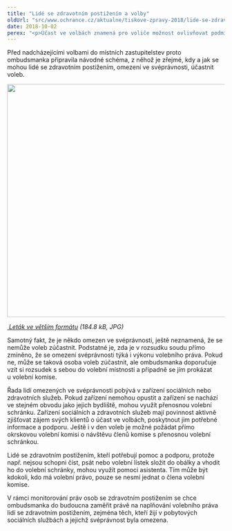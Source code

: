 ```yaml
---
title: "Lidé se zdravotním postižením a volby"
oldUrl: "src/www.ochrance.cz/aktualne/tiskove-zpravy-2018/lide-se-zdravotnim-postizenim-a-volby"
date: 2018-10-02
perex: "<p>Účast ve volbách znamená pro voliče možnost ovlivňovat podmínky svého života, spoluutvářet místo, kde žijí. Má tedy pro lidi se zdravotním postižením stejně zásadní význam, jako pro kohokoli jiného.  Pro lidi se zdravotním postižením navíc představuje i jeden ze znaků jejich rovnoprávného postavení a začlenění do společnosti. Přesto v souvislosti s každými volbami vyvstane otázka volební účasti lidí s omezenou svéprávností.</p>"
---
```


<!-- imported from the old website -->

<p>Před nadcházejícími volbami do místních zastupitelstev proto ombudsmanka připravila návodné schéma, z něhož je zřejmé, kdy a jak se mohou lidé se zdravotním postižením, omezení ve svéprávnosti, účastnit voleb.</p><p><img src="https://www.ochrance.cz/uploads/RTEmagicC_volby_01.jpg.jpg" width="630" height="539" alt="" /></p> <p><i><a title="Otevření do nového okna" href="https://www.ochrance.cz/fileadmin/user_upload/CRPD/obrazky/volby-velke.jpg" target="_blank"><img alt="" src="https://www.ochrance.cz/typo3/ext/od_linkdesc/icons/img.gif" class="od_linkdesc_icon" /> Leták ve větším formátu</a> (184.8 kB, JPG)</i></p><p>Samotný fakt, že je někdo omezen ve svéprávnosti, ještě neznamená, že se nemůže voleb zúčastnit. Podstatné je, zda je v rozsudku soudu přímo zmíněno, že se omezení svéprávnosti týká i výkonu volebního práva. Pokud ne, může se taková osoba voleb zúčastnit, ale ombudsmanka doporučuje vzít si rozsudek s sebou do volební místnosti a případně se jím prokázat u volební komise.</p> <p>Řada lidí omezených ve svéprávnosti pobývá v zařízení sociálních nebo zdravotních služeb. Pokud zařízení nemohou opustit a zařízení se nachází ve stejném obvodu jako jejich bydliště, mohou využít přenosnou volební schránku. Zařízení sociálních a zdravotních služeb mají povinnost aktivně zjišťovat zájem svých klientů o účast ve volbách, poskytnout jim potřebné informace a podporu. Ještě i v den voleb je možné požádat přímo okrskovou volební komisi o návštěvu členů komise s přenosnou volební schránkou.</p> <p>Lidé se zdravotním postižením, kteří potřebují pomoc a podporu, protože např. nejsou schopni číst, psát nebo volební lístek složit do obálky a vhodit ho do volební schránky, mohou využít pomoci asistenta. Tím může být kdokoli, kdo má volební právo, pouze se nesmí jednat o člena volební komise.</p><p> V rámci monitorování práv osob se zdravotním postižením se chce ombudsmanka do budoucna zaměřit právě na naplňování volebního práva lidí se zdravotním postižením, zejména těch, kteří žijí v pobytových sociálních službách a jejichž svéprávnost byla omezena.</p>
